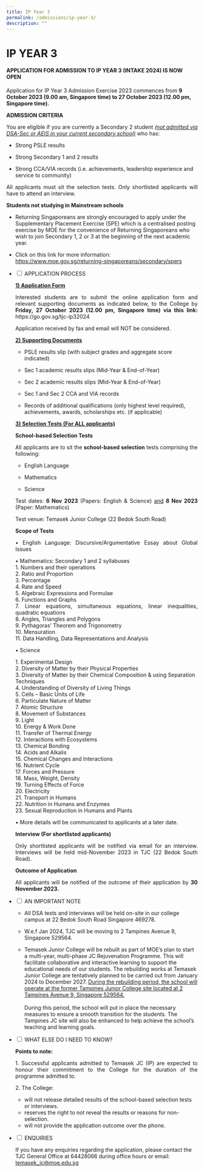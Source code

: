 ```yaml
---
title: IP Year 3
permalink: /admissions/ip-year-3/
description: ""
---
```

# IP YEAR 3

#### **APPLICATION FOR ADMISSION TO IP YEAR 3 (INTAKE 2024) IS NOW OPEN**

Application for IP Year 3 Admission Exercise 2023 commences from **9 October 2023 (9.00 am, Singapore time) to 27 October 2023 (12.00 pm, Singapore time).**

<p style="text-align: justify;"><b>ADMISSION CRITERIA</b></p>

<p style="text-align: justify;">You are eligible if you are currently a Secondary 2 student <i><u>(not admitted via DSA-Sec or AEIS in your current secondary school)</u></i> who has:</p>

* Strong PSLE results

* Strong Secondary 1 and 2 results

* Strong CCA/VIA records (i.e. achievements, leadership experience and service to community)

<p style="text-align: justify;">All applicants must sit the selection tests. Only shortlisted applicants will have to attend an interview.</p>

<p style="text-align: justify;"><b>Students not studying in Mainstream schools</b></p>

* Returning Singaporeans are strongly encouraged to apply under the Supplementary Placement Exercise (SPE) which is a centralised posting exercise by MOE for the convenience of Returning Singaporeans who wish to join Secondary 1, 2 or 3 at the beginning of the next academic year. 

* Click on this link for more information: https://www.moe.gov.sg/returning-singaporeans/secondary/spers

<ul class="jekyllcodex_accordion">
 <li>
  <input id="accordion1" type="checkbox">
	<label for="accordion1">APPLICATION PROCESS </label>
  <div>

<p style="text-align: justify;"><b><u>1) Application Form</u></b></p>
<p style="text-align: justify;">Interested students are to submit the online application form and relevant supporting documents as indicated below, to the College by <b>Friday, 27 October 2023 (12.00 pm, Singapore time) via this link:</b> https://go.gov.sg/tjc-ip32024 </p>

<p style="text-align: justify;">Application received by fax and email will NOT be considered.</p>

<p style="text-align: justify;"><b><u>2) Supporting Documents</u></b></p>

* PSLE results slip (with subject grades and aggregate score indicated)

* Sec 1 academic results slips (Mid-Year &amp; End-of-Year)

* Sec 2 academic results slips (Mid-Year &amp; End-of-Year)

* Sec 1 and Sec 2 CCA and VIA records

*	Records of additional qualifications (only highest level required), achievements, awards, scholarships etc. (if applicable)

<p style="text-align: justify;"><b><u>3) Selection Tests (For ALL applicants)</u></b></p>

<p style="text-align: justify;"><b>School-based Selection Tests</b></p>

<p style="text-align: justify;">All applicants are to sit the <b>school-based selection</b> tests comprising the following:</p>

* English Language 

* Mathematics

* Science

<p style="text-align: justify;">Test dates: <b>6 Nov 2023</b> (Papers: English &amp; Science) <u>and</u> <b>8 Nov 2023</b> (Paper: Mathematics)</p>
	
<p style="text-align: justify;">Test venue: Temasek Junior College (22 Bedok South Road)</p> 
		
<p style="text-align: justify;"><b>Scope of Tests</b></p>
<p style="text-align: justify;">•	 English Language: Discursive/Argumentative Essay about Global Issues</p>

<p style="text-align: justify;">•	Mathematics: Secondary 1 and 2 syllabuses<br>
1. Numbers and their operations<br>
2. Ratio and Proportion<br>
3. Percentage<br>
4. Rate and Speed<br>
5. Algebraic Expressions and Formulae<br>
6. Functions and Graphs<br>
7. Linear equations, simultaneous equations, linear inequalities, quadratic equations<br>
8. Angles, Triangles and Polygons<br>
9. Pythagoras’ Theorem and Trigonometry<br>
10. Mensuration<br>
11. Data Handling, Data Representations and Analysis <br>
	
</p><p style="text-align: justify;">•	Science</p>
1.	Experimental Design<br>
2.	Diversity of Matter by their Physical Properties<br>
3.	Diversity of Matter by their Chemical Composition &amp; using Separation Techniques<br>
4.	Understanding of Diversity of Living Things<br>
5.	Cells – Basic Units of Life<br>
6.	Particulate Nature of Matter<br>
7.	Atomic Structure<br>
8.	Movement of Substances<br>
9.	Light<br>
10.	Energy &amp; Work Done<br>
11.	Transfer of Thermal Energy<br>
12.	Interactions with Ecosystems<br>
13.	Chemical Bonding<br>
14.	Acids and Alkalis<br>
15.	Chemical Changes and Interactions<br>
16.	Nutrient Cycle<br>
17.	Forces and Pressure<br>
18.	Mass, Weight, Density<br>
19.	Turning Effects of Force<br>
20.	Electricity<br>
21.	Transport in Humans<br>
22.	Nutrition in Humans and Enzymes<br>
23.	Sexual Reproduction in Humans and Plants<br>

<p style="text-align: justify;">•	More details will be communicated to applicants at a later date.</p>

<p style="text-align: justify;"><b>Interview (For shortlisted applicants)</b></p>

<p style="text-align: justify;">Only shortlisted applicants will be notified via email for an interview. Interviews will be held mid-November 2023 in TJC (22 Bedok South Road). </p>

<p style="text-align: justify;"><b>Outcome of Application</b></p>

<p style="text-align: justify;">All applicants will be notified of the outcome of their application by <b>30 November 2023.</b></p>

</div>
</li>
</ul>
<ul class="jekyllcodex_accordion">
  <li>
    <input id="accordion2" type="checkbox">
    <label for="accordion2">AN IMPORTANT NOTE </label>
    <div>	
<p style="text-align: justify;"></p>

*	All DSA tests and interviews will be held on-site in our college campus at 22 Bedok South Road Singapore 469278.

* W.e.f Jan 2024, TJC will be moving to 2 Tampines Avenue 9, Singapore 529564.<br>

* Temasek Junior College will be rebuilt as part of MOE’s plan to start a multi-year, multi-phase JC Rejuvenation Programme. This will facilitate collaborative and interactive learning to support the educational needs of our students. The rebuilding works at Temasek Junior College are tentatively planned to be carried out from January 2024 to December 2027. <u>During the rebuilding period, the school will operate at the former Tampines Junior College site located at 2 Tampines Avenue 9, Singapore 529564.</u> <br><br>During this period, the school will put in place the necessary measures to ensure a smooth transition for the students. The Tampines JC site will also be enhanced to help achieve the school’s teaching and learning goals.
	</div>
	</li>
	
<ul class="jekyllcodex_accordion">
  <li>
    <input id="accordion3" type="checkbox">
    <label for="accordion3">WHAT ELSE DO I NEED TO KNOW? </label>
    <div>	
<p style="text-align: justify;"><b>Points to note:</b></p>

<p style="text-align: justify;">1. Successful applicants admitted to Temasek JC (IP) are expected to honour their commitment to the College for the duration of the programme admitted to.</p>

<p style="text-align: justify;">2. The College:</p>

* will not release detailed results of the school-based selection tests or interviews.
* reserves the right to not reveal the results or reasons for non-selection. 
* will not provide the application outcome over the phone.
</div>
</li>
	</ul>
<ul class="jekyllcodex_accordion">
  <li>
    <input id="accordion4" type="checkbox">
    <label for="accordion4">ENQUIRIES</label>
    <div>

<p style="text-align: justify;"><b></b></p>

If you have any enquiries regarding the application, please contact the TJC General Office at 64428066 during office hours or email: temasek_jc@moe.edu.sg
			
</div>
</li>
</ul></ul>